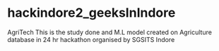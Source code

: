 # hackindore2_geeksInIndore
AgriTech
This is the study done and M.L model created on Agriculture database in 24 hr hackathon organised by SGSITS Indore
